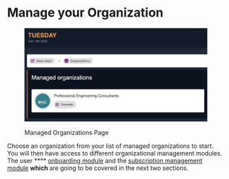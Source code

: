 # Manage your Organization

<figure><img src="../../../../.gitbook/assets/Screenshot 2023-02-14 at 9.12.29 PM.png" alt=""><figcaption><p>Managed Organizations Page</p></figcaption></figure>

Choose an organization from your list of managed organizations to start. You will then have access to different organizational management modules. The user **** [onboarding module](onboard-and-manage-your-users.md) and the [subscription management module](subscriptions-and-billing.md) <mark style="color:blue;">****</mark> which <mark style="color:blue;">****</mark> are going to be covered in the next two sections.
